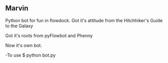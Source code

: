 Marvin
---------

Python bot for fun in flowdock.
Got it's attitude from the Hitchhiker's Guide to the Galaxy

Got it's roots from pyFlowbot and Phenny

Now it's own bot.

-To use
$ python bot.py